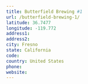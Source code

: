 ```yaml
---
title: Butterfield Brewing #1
url: /butterfield-brewing-1/
latitude: 36.7477
longitude: -119.772
address1: 
address2: 
city: Fresno
state: California
code: 
country: United States
phone: 
website: 
---
```


